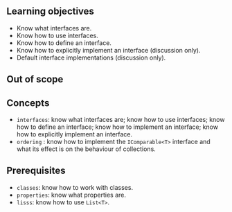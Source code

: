 ## Learning objectives

- Know what interfaces are.
- Know how to use interfaces.
- Know how to define an interface.
- Know how to explicitly implement an interface (discussion only).
- Default interface implementations (discussion only).

## Out of scope

## Concepts

- `interfaces`: know what interfaces are; know how to use interfaces; know how to define an interface; know how to implement an interface; know how to explicitly implement an interface.
- `ordering` : know how to implement the `IComparable<T>` interface and what its effect is on the behaviour of collections.

## Prerequisites

- `classes`: know how to work with classes.
- `properties`: know what properties are.
- `lisss`: know how to use `List<T>`.
